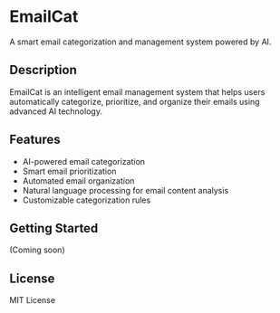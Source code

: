 # EmailCat

A smart email categorization and management system powered by AI.

## Description

EmailCat is an intelligent email management system that helps users automatically categorize, prioritize, and organize their emails using advanced AI technology.

## Features

- AI-powered email categorization
- Smart email prioritization
- Automated email organization
- Natural language processing for email content analysis
- Customizable categorization rules

## Getting Started

(Coming soon)

## License

MIT License 